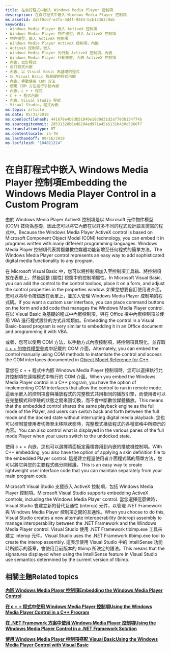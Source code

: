 ```yaml
---
title: 在自訂程式中嵌入 Windows Media Player 控制項
description: 在自訂程式中嵌入 Windows Media Player 控制項
ms.assetid: 2a5f0cd7-e3fa-4d4f-9203-bcb13362c9ab
keywords:
- Windows Media Player 嵌入 ActiveX 控制項
- Windows Media Player 物件模型，嵌入 ActiveX 控制項
- 物件模型，嵌入 ActiveX 控制項
- Windows Media Player ActiveX 控制項，內嵌
- ActiveX 控制項，嵌入
- Windows Media Player 的行動 ActiveX 控制項，內嵌
- Windows Media Player 行動裝置，內嵌 ActiveX 控制項
- 內嵌，自訂程式
- 自訂程式內嵌
- 內嵌、以 Visual Basic 為基礎的程式
- 以 Visual Basic 為基礎的程式內嵌
- 內嵌、手動使用 COM 方法
- 使用 COM 方法進行手動內嵌
- 內嵌，c + + 程式
- C + + 程式內嵌
- 內嵌、Visual Studio 程式
- Visual Studio，程式內嵌
ms.topic: article
ms.date: 05/31/2018
ms.openlocfilehash: 441678e4b8db51040e18d9d31d2af78db134f74b
ms.sourcegitcommit: 2d531328b6ed82d4ad971a45a5131b430c5866f7
ms.translationtype: MT
ms.contentlocale: zh-TW
ms.lasthandoff: 09/16/2019
ms.locfileid: "104021224"
---
```

# <a name="embedding-the-windows-media-player-control-in-a-custom-program"></a><span data-ttu-id="0a47d-120">在自訂程式中嵌入 Windows Media Player 控制項</span><span class="sxs-lookup"><span data-stu-id="0a47d-120">Embedding the Windows Media Player Control in a Custom Program</span></span>

<span data-ttu-id="0a47d-121">由於 Windows Media Player ActiveX 控制項是以 Microsoft 元件物件模型 (COM) 技術為基礎，因此您可以將它內嵌在以許多不同的程式設計語言撰寫的程式中。</span><span class="sxs-lookup"><span data-stu-id="0a47d-121">Because the Windows Media Player ActiveX control is based on Microsoft Component Object Model (COM) technology, you can embed it in programs written with many different programming languages.</span></span> <span data-ttu-id="0a47d-122">Windows Media Player 控制項代表將複雜數位媒體功能新增至任何程式的簡單方法。</span><span class="sxs-lookup"><span data-stu-id="0a47d-122">The Windows Media Player control represents an easy way to add sophisticated digital media functionality to any program.</span></span>

<span data-ttu-id="0a47d-123">在 Microsoft Visual Basic 中，您可以將控制項加入至控制項工具箱、將控制項放在表單上，然後調整 [屬性] 視窗中的控制項屬性。</span><span class="sxs-lookup"><span data-stu-id="0a47d-123">In Microsoft Visual Basic, you can add the control to the control toolbox, place it on a form, and adjust the control properties in the properties window.</span></span> <span data-ttu-id="0a47d-124">如果您想要自訂使用者介面，您可以將命令按鈕放在表單上，並加入管理 Windows Media Player 控制項的程式碼。</span><span class="sxs-lookup"><span data-stu-id="0a47d-124">If you want a custom user interface, you can place command buttons on the form and add code that manages the Windows Media Player control.</span></span> <span data-ttu-id="0a47d-125">在以 Visual Basic 為基礎的程式中內嵌控制項，與在 Office 檔中內嵌控制項並使用 VBA 進行程式設計的方式非常類似。</span><span class="sxs-lookup"><span data-stu-id="0a47d-125">Embedding the control in a Visual Basic-based program is very similar to embedding it in an Office document and programming it with VBA.</span></span>

<span data-ttu-id="0a47d-126">或者，您可以使用 COM 方法，以手動方式內嵌控制項，將控制項具現化，並存取 [c + + 的物件模型參考](object-model-reference-for-c.md)中記載的 COM 介面。</span><span class="sxs-lookup"><span data-stu-id="0a47d-126">Alternately, you can embed the control manually using COM methods to instantiate the control and access the COM interfaces documented in [Object Model Reference for C++](object-model-reference-for-c.md).</span></span>

<span data-ttu-id="0a47d-127">當您在 c + + 程式中內嵌 Windows Media Player 控制項時，您可以選擇執行允許控制項在遠端模式中執行的 COM 介面。</span><span class="sxs-lookup"><span data-stu-id="0a47d-127">When you embed the Windows Media Player control in a C++ program, you have the option of implementing COM interfaces that allow the control to run in remote mode.</span></span> <span data-ttu-id="0a47d-128">這表示嵌入的控制項會與播放程式的完整模式共用相同的播放引擎，而使用者可以在完整模式和停駐的狀態之間來回切換，而不會中斷數位媒體播放。</span><span class="sxs-lookup"><span data-stu-id="0a47d-128">This means that the embedded control shares the same playback engine as the full mode of the Player, and users can switch back and forth between the full mode and the docked state without interrupting digital media playback.</span></span> <span data-ttu-id="0a47d-129">您也可以控制當使用者切換至未移除狀態時，完整模式播放程式的各種窗格中所顯示的內容。</span><span class="sxs-lookup"><span data-stu-id="0a47d-129">You can also control what is displayed in the various panes of the full mode Player when your users switch to the undocked state.</span></span>

<span data-ttu-id="0a47d-130">使用 c + + 內嵌，您也可以選擇將面板定義檔套用到內嵌的播放機控制項。</span><span class="sxs-lookup"><span data-stu-id="0a47d-130">With C++ embedding, you also have the option of applying a skin definition file to the embedded Player control.</span></span> <span data-ttu-id="0a47d-131">這是建立輕量使用者介面程式碼的簡單方法，您可以將它與您的主要程式碼分開維護。</span><span class="sxs-lookup"><span data-stu-id="0a47d-131">This is an easy way to create lightweight user interface code that you can maintain separately from your main program code.</span></span>

<span data-ttu-id="0a47d-132">Microsoft Visual Studio 支援嵌入 ActiveX 控制項，包括 Windows Media Player 控制項。</span><span class="sxs-lookup"><span data-stu-id="0a47d-132">Microsoft Visual Studio supports embedding ActiveX controls, including the Windows Media Player control.</span></span> <span data-ttu-id="0a47d-133">當您選擇這麼做時，Visual Studio 會建立新的替代互通性 (interop) 元件，以管理 .NET Framework 與 Windows Media Player 控制項之間的互通性。</span><span class="sxs-lookup"><span data-stu-id="0a47d-133">When you choose to do this, Visual Studio creates a new alternate interoperability (interop) assembly to manage interoperability between the .NET Framework and the Windows Media Player control.</span></span> <span data-ttu-id="0a47d-134">Visual Studio 使用 .NET Framework tlbimp.exe 工具來建立 interop 元件。</span><span class="sxs-lookup"><span data-stu-id="0a47d-134">Visual Studio uses the .NET Framework tlbimp.exe tool to create the interop assembly.</span></span> <span data-ttu-id="0a47d-135">這表示使用 Visual Studio 中的 IntelliSense 功能時所顯示的簽章，會使用目前版本的 tlbimp 所決定的語法。</span><span class="sxs-lookup"><span data-stu-id="0a47d-135">This means that the signatures displayed when using the IntelliSense feature in Visual Studio use semantics determined by the current version of tlbimp.</span></span>

## <a name="related-topics"></a><span data-ttu-id="0a47d-136">相關主題</span><span class="sxs-lookup"><span data-stu-id="0a47d-136">Related topics</span></span>

<dl> <dt>

[<span data-ttu-id="0a47d-137">**內嵌 Windows Media Player 控制項**</span><span class="sxs-lookup"><span data-stu-id="0a47d-137">**Embedding the Windows Media Player Control**</span></span>](embedding-the-windows-media-player-control.md)
</dt> <dt>

[<span data-ttu-id="0a47d-138">**在 c + + 程式中使用 Windows Media Player 控制項**</span><span class="sxs-lookup"><span data-stu-id="0a47d-138">**Using the Windows Media Player Control in a C++ Program**</span></span>](using-the-windows-media-player-control-in-a-c---program.md)
</dt> <dt>

[<span data-ttu-id="0a47d-139">**在 .NET Framework 方案中使用 Windows Media Player 控制項**</span><span class="sxs-lookup"><span data-stu-id="0a47d-139">**Using the Windows Media Player Control in a .NET Framework Solution**</span></span>](using-the-windows-media-player-control-in-a--net-framework-solution.md)
</dt> <dt>

[<span data-ttu-id="0a47d-140">**使用 Windows Media Player 控制項搭配 Visual Basic**</span><span class="sxs-lookup"><span data-stu-id="0a47d-140">**Using the Windows Media Player Control with Visual Basic**</span></span>](using-the-windows-media-player-control-with-visual-basic.md)
</dt> </dl>

 

 




